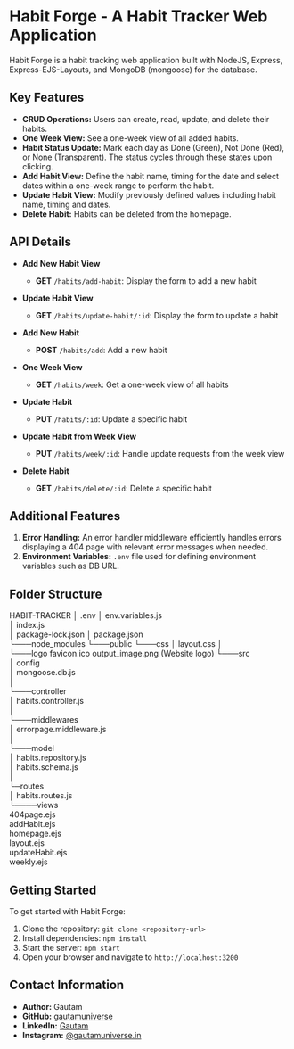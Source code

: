 # Habit Forge - A Habit Tracker Web Application

Habit Forge is a habit tracking web application built with NodeJS, Express, Express-EJS-Layouts, and MongoDB (mongoose) for the database.

## Key Features

- **CRUD Operations:** Users can create, read, update, and delete their habits.
- **One Week View:** See a one-week view of all added habits.
- **Habit Status Update:** Mark each day as Done (Green), Not Done (Red), or None (Transparent). The status cycles through these states upon clicking.
- **Add Habit View:** Define the habit name, timing for the date and select dates within a one-week range to perform the habit.
- **Update Habit View:** Modify previously defined values including habit name, timing and dates.
- **Delete Habit:** Habits can be deleted from the homepage.

## API Details

- **Add New Habit View**
  - **GET** `/habits/add-habit`: Display the form to add a new habit

- **Update Habit View**
  - **GET** `/habits/update-habit/:id`: Display the form to update a habit

- **Add New Habit**
  - **POST** `/habits/add`: Add a new habit

- **One Week View**
  - **GET** `/habits/week`: Get a one-week view of all habits

- **Update Habit**
  - **PUT** `/habits/:id`: Update a specific habit

- **Update Habit from Week View**
  - **PUT** `/habits/week/:id`: Handle update requests from the week view

- **Delete Habit**
  - **GET** `/habits/delete/:id`: Delete a specific habit

## Additional Features

1. **Error Handling:** An error handler middleware efficiently handles errors displaying a 404 page with relevant error messages when needed.
2. **Environment Variables:** `.env` file used for defining environment variables such as DB URL.

## Folder Structure

HABIT-TRACKER
│   .env
│   env.variables.js   
│   index.js    
│   package-lock.json
│   package.json    
└───node_modules
└───public
    └───css
    │       layout.css 
    │   
    └───logo 
            favicon.ico 
            output_image.png (Website logo)
└───src  
    │   config  
    │       mongoose.db.js  
    │   
    └───controller  
    │       habits.controller.js  
    │   
    └───middlewares  
    │       errorpage.middleware.js    
    │   
    └───model  
    │       habits.repository.js    
    │       habits.schema.js      
    │   
    └─routes     
    │       habits.routes.js     
    └────views     
            404page.ejs      
            addHabit.ejs      
            homepage.ejs      
            layout.ejs        
            updateHabit.ejs       
            weekly.ejs
   


## Getting Started

To get started with Habit Forge:

1. Clone the repository: `git clone <repository-url>`
2. Install dependencies: `npm install`
3. Start the server: `npm start`
4. Open your browser and navigate to `http://localhost:3200`

## Contact Information

- **Author:** Gautam
- **GitHub:** [gautamuniverse](https://github.com/gautamuniverse)
- **LinkedIn:** [Gautam](https://www.linkedin.com/in/gautam-116307bb/)
- **Instagram:** [@gautamuniverse.in](https://www.instagram.com/gautamuniverse.in/)
